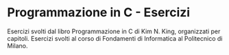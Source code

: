 # Programmazione in C - Esercizi
Esercizi svolti dal libro Programmazione in C di Kim N. King, organizzati per capitoli.
Esercizi svolti al corso di Fondamenti di Informatica al Politecnico di Milano.

